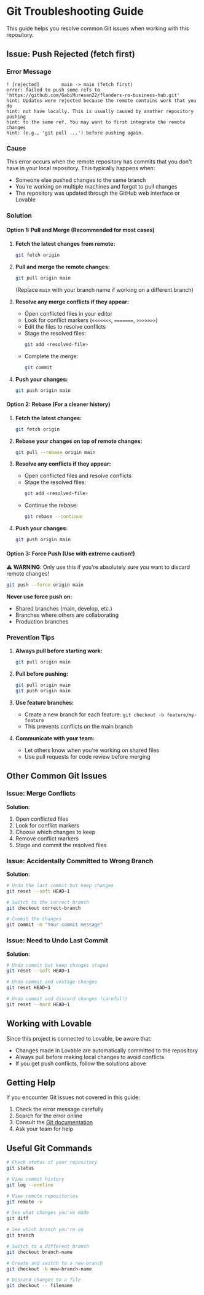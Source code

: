 # Git Troubleshooting Guide

This guide helps you resolve common Git issues when working with this repository.

## Issue: Push Rejected (fetch first)

### Error Message
```
! [rejected]        main -> main (fetch first)
error: failed to push some refs to 'https://github.com/GabiMuresan22/flanders-ro-business-hub.git'
hint: Updates were rejected because the remote contains work that you do
hint: not have locally. This is usually caused by another repository pushing
hint: to the same ref. You may want to first integrate the remote changes
hint: (e.g., 'git pull ...') before pushing again.
```

### Cause
This error occurs when the remote repository has commits that you don't have in your local repository. This typically happens when:
- Someone else pushed changes to the same branch
- You're working on multiple machines and forgot to pull changes
- The repository was updated through the GitHub web interface or Lovable

### Solution

#### Option 1: Pull and Merge (Recommended for most cases)

1. **Fetch the latest changes from remote:**
   ```bash
   git fetch origin
   ```

2. **Pull and merge the remote changes:**
   ```bash
   git pull origin main
   ```
   (Replace `main` with your branch name if working on a different branch)

3. **Resolve any merge conflicts if they appear:**
   - Open conflicted files in your editor
   - Look for conflict markers (`<<<<<<<`, `=======`, `>>>>>>>`)
   - Edit the files to resolve conflicts
   - Stage the resolved files:
     ```bash
     git add <resolved-file>
     ```
   - Complete the merge:
     ```bash
     git commit
     ```

4. **Push your changes:**
   ```bash
   git push origin main
   ```

#### Option 2: Rebase (For a cleaner history)

1. **Fetch the latest changes:**
   ```bash
   git fetch origin
   ```

2. **Rebase your changes on top of remote changes:**
   ```bash
   git pull --rebase origin main
   ```

3. **Resolve any conflicts if they appear:**
   - Open conflicted files and resolve conflicts
   - Stage the resolved files:
     ```bash
     git add <resolved-file>
     ```
   - Continue the rebase:
     ```bash
     git rebase --continue
     ```

4. **Push your changes:**
   ```bash
   git push origin main
   ```

#### Option 3: Force Push (Use with extreme caution!)

⚠️ **WARNING**: Only use this if you're absolutely sure you want to discard remote changes!

```bash
git push --force origin main
```

**Never use force push on:**
- Shared branches (main, develop, etc.)
- Branches where others are collaborating
- Production branches

### Prevention Tips

1. **Always pull before starting work:**
   ```bash
   git pull origin main
   ```

2. **Pull before pushing:**
   ```bash
   git pull origin main
   git push origin main
   ```

3. **Use feature branches:**
   - Create a new branch for each feature: `git checkout -b feature/my-feature`
   - This prevents conflicts on the main branch

4. **Communicate with your team:**
   - Let others know when you're working on shared files
   - Use pull requests for code review before merging

## Other Common Git Issues

### Issue: Merge Conflicts

**Solution:**
1. Open conflicted files
2. Look for conflict markers
3. Choose which changes to keep
4. Remove conflict markers
5. Stage and commit the resolved files

### Issue: Accidentally Committed to Wrong Branch

**Solution:**
```bash
# Undo the last commit but keep changes
git reset --soft HEAD~1

# Switch to the correct branch
git checkout correct-branch

# Commit the changes
git commit -m "Your commit message"
```

### Issue: Need to Undo Last Commit

**Solution:**
```bash
# Undo commit but keep changes staged
git reset --soft HEAD~1

# Undo commit and unstage changes
git reset HEAD~1

# Undo commit and discard changes (careful!)
git reset --hard HEAD~1
```

## Working with Lovable

Since this project is connected to Lovable, be aware that:
- Changes made in Lovable are automatically committed to the repository
- Always pull before making local changes to avoid conflicts
- If you get push conflicts, follow the solutions above

## Getting Help

If you encounter Git issues not covered in this guide:
1. Check the error message carefully
2. Search for the error online
3. Consult the [Git documentation](https://git-scm.com/doc)
4. Ask your team for help

## Useful Git Commands

```bash
# Check status of your repository
git status

# View commit history
git log --oneline

# View remote repositories
git remote -v

# See what changes you've made
git diff

# See which branch you're on
git branch

# Switch to a different branch
git checkout branch-name

# Create and switch to a new branch
git checkout -b new-branch-name

# Discard changes to a file
git checkout -- filename
```
